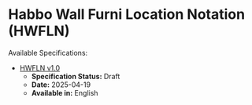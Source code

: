 # **Habbo Wall Furni Location Notation (HWFLN)**

Available Specifications:

- [HWFLN v1.0](spec/HWFLN-v1_0.md)
  - **Specification Status:** Draft
  - **Date:** 2025-04-19
  - **Available in:** English
